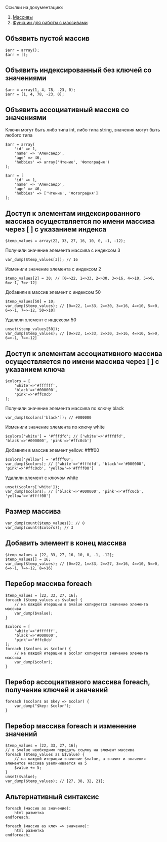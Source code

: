 Ссылки на документацию:
1. [Массивы](https://www.php.net/manual/ru/language.types.array.php)
2. [Функции для работы с массивами](https://www.php.net/manual/ru/ref.array.php)

## Объявить пустой массив
    $arr = array();
    $arr = [];

## Объявить индексированный без ключей со значениями
    $arr = array(1, 4, 78, -23, 0);
    $arr = [1, 4, 78, -23, 0];

## Объявить ассоциативный массив со значениями
Ключи могут быть либо типа int, либо типа string, значения могут быть любого типа

    $arr = array(
        'id' => 1,
        'name' => 'Александр',
        'age' => 46,
        'hobbies' => array('Чтение', 'Фотография')
    );
    
    $arr = [
        'id' => 1,
        'name' => 'Александр',
        'age' => 46,
        'hobbies' => ['Чтение', 'Фотография']
    ];

## Доступ к элементам индексированного массива осуществляется по имени массива через [ ] с указанием индекса

    $temp_values = array(22, 33, 27, 16, 10, 0, -1, -12);

Получили значение элемента массива с индексом 3

    var_dump($temp_values[3]); // 16

Изменили значение элемента с индексом 2

    $temp_values[2] = 30; // [0=>22, 1=>33, 2=>30, 3=>16, 4=>10, 5=>0, 6=>-1, 7=>-12]

Добавили в массив элемент с индексом 50

    $temp_values[50] = 10;
    var_dump($temp_values); // [0=>22, 1=>33, 2=>30, 3=>16, 4=>10, 5=>0, 6=>-1, 7=>-12, 50=>10]

Удалили элемент с индексом 50

    unset($temp_values[50]);
    var_dump($temp_values); // [0=>22, 1=>33, 2=>30, 3=>16, 4=>10, 5=>0, 6=>-1, 7=>-12]

## Доступ к элементам ассоциативного массива осуществляется по имени массива через [ ] с указанием ключа

    $colors = [
        'white'=>'#ffffff',
        'black'=>'#000000',
        'pink'=>'#ffc0cb'
    ];

Получили значение элемента массива по ключу black

    var_dump($colors['black']); // #000000

Изменили значение элемента по ключу white

    $colors['white'] = '#fffdfd'; // ['white'=>'#fffdfd', 'black'=>'#000000', 'pink'=>'#ffc0cb']

Добавили в массив элемент yellow: #ffff00

    $colors['yellow'] = '#ffff00';
    var_dump($colors); // ['white'=>'#fffdfd', 'black'=>'#000000', 'pink'=>'#ffc0cb', 'yellow'=>'#ffff00']

Удалили элемент с ключом white

    unset($colors['white']);
    var_dump($colors); // ['black'=>'#000000', 'pink'=>'#ffc0cb', 'yellow'=>'#ffff00']

## Размер массива

    var_dump(count($temp_values)); // 8
    var_dump(count($colors)); // 3

## Добавить элемент в конец массива

    $temp_values = [22, 33, 27, 16, 10, 0, -1, -12];
    $temp_values[] = 16;
    var_dump($temp_values); // [0=>22, 1=>33, 2=>27, 3=>16, 4=>10, 5=>0, 6=>-1, 7=>-12, 8=>16]

## Перебор массива foreach

    $temp_values = [22, 33, 27, 16];
    foreach ($temp_values as $value) {
        // на каждой итерации в $value копируется значение элемента массива
        var_dump($value);
    }
    
    $colors = [
        'white'=>'#ffffff',
        'black'=>'#000000',
        'pink'=>'#ffc0cb'
    ];
    foreach ($colors as $color) {
        // на каждой итерации в $color копируется значение элемента массива
        var_dump($color);
    }

## Перебор ассоциативного массива foreach, получение ключей и значений

    foreach ($colors as $key => $color) {
        var_dump("$key: $color");
    }

## Перебор массива foreach и изменение значений

    $temp_values = [22, 33, 27, 16];
    // в $value необходимо передать ссылку на элемент массива
    foreach ($temp_values as &$value) {
        // на каждой итерации значение $value, а значит и значения элементов массива увеличивается на 5
        $value += 5;
    }
    unset($value);
    var_dump($temp_values); // [27, 38, 32, 21];

## Альтернативный синтаксис

    foreach (массив as значение):
        html разметка
    endforeach;
    
    foreach (массив as ключ => значение):
        html разметка
    endforeach;
